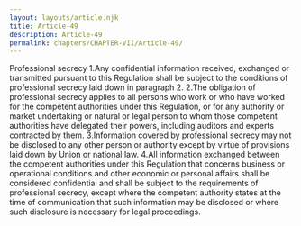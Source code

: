 ```yaml
---
layout: layouts/article.njk
title: Article-49
description: Article-49
permalink: chapters/CHAPTER-VII/Article-49/
---
```

Professional secrecy
1.Any confidential information received, exchanged or transmitted pursuant to this Regulation shall be subject to the conditions of professional secrecy laid down in paragraph 2. 
2.The obligation of professional secrecy applies to all persons who work or who have worked for the competent authorities under this Regulation, or for any authority or market undertaking or natural or legal person to whom those competent authorities have delegated their powers, including auditors and experts contracted by them. 
3.Information covered by professional secrecy may not be disclosed to any other person or authority except by virtue of provisions laid down by Union or national law. 
4.All information exchanged between the competent authorities under this Regulation that concerns business or operational conditions and other economic or personal affairs shall be considered confidential and shall be subject to the requirements of professional secrecy, except where the competent authority states at the time of communication that such information may be disclosed or where such disclosure is necessary for legal proceedings.

